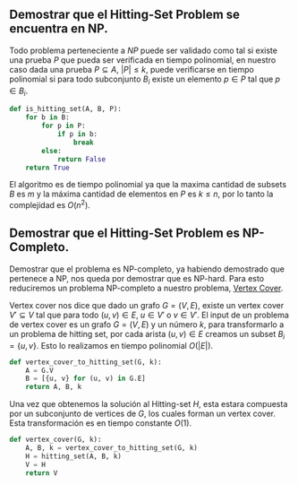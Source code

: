 ## 	Demostrar que el Hitting-Set Problem se encuentra en NP.

Todo problema perteneciente a $NP$ puede ser validado como tal si existe una prueba $P$ que pueda ser verificada en tiempo polinomial, en nuestro caso dada una prueba $P \subseteq A$, $|P| \leq k$, puede verificarse en tiempo polinomial si para todo subconjunto $B_i$ existe un elemento $p \in P$ tal que $p \in B_i$.

```python
def is_hitting_set(A, B, P):
    for b in B:
        for p in P:
            if p in b:
                break
        else:
            return False
    return True
```

El algoritmo es de tiempo polinomial ya que la maxima cantidad de subsets $B$ es $m$ y la máxima cantidad de elementos en $P$ es $k \leq n$, por lo tanto la complejidad es $O(n^2)$.

## Demostrar que el Hitting-Set Problem es NP-Completo.

Demostrar que el problema es NP-completo, ya habiendo demostrado que pertenece a NP, nos queda por demostrar que es NP-hard. Para esto reduciremos un problema NP-completo a nuestro problema, [Vertex Cover](https://en.wikipedia.org/wiki/Vertex_cover).

Vertex cover nos dice que dado un grafo $G = (V, E)$, existe un vertex cover $V' \subseteq V$ tal que para todo $(u, v) \in E$, $u \in V'$ o $v \in V'$.
El input de un problema de vertex cover es un grafo $G = (V, E)$ y un número $k$, para transformarlo a un problema de hitting set, por cada arista $(u, v) \in E$ creamos un subset $B_i = \lbrace u, v \rbrace$. Esto lo realizamos en tiempo polinomial $O(|E|)$.

```python
def vertex_cover_to_hitting_set(G, k):
    A = G.V
    B = [{u, v} for (u, v) in G.E]
    return A, B, k
```

Una vez que obtenemos la solución al Hitting-set $H$, esta estara compuesta por un subconjunto de vertices de $G$, los cuales forman un vertex cover. Esta transformación es en tiempo constante $O(1)$.

```python
def vertex_cover(G, k):
    A, B, k = vertex_cover_to_hitting_set(G, k)
    H = hitting_set(A, B, k)
    V = H
    return V
```


